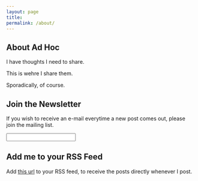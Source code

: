 ```yaml
---
layout: page
title:
permalink: /about/
---
```


## About Ad Hoc
I have thoughts I need to share.

This is wehre I share them. 

Sporadically, of course.

## Join the Newsletter
If you wish to receive an e-mail everytime a new post comes out,
please join the mailing list.

<input type="text" name="E-mail"/>

## Add me to your RSS Feed
Add [this url](https://adhoc.fun/feed.xml "Copy this to url list for your RSS feed") to your RSS feed, to receive the posts directly whenever I post.
